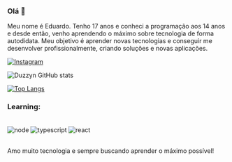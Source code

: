 ### Olá 👋

Meu nome é Eduardo. Tenho 17 anos e conheci a programação aos 14 anos e desde então, venho aprendendo o máximo sobre tecnologia de forma autodidata. Meu objetivo é aprender novas tecnologias e conseguir me desenvolver profissionalmente, criando soluções e novas aplicações.

[![Instagram](https://img.shields.io/badge/Instagram-E4405F?style=for-the-badge&logo=instagram&logoColor=white)](https://www.instagram.com/sevla.odraude/)

![Duzzyn GitHub stats](https://github-readme-stats.vercel.app/api?username=Duzzyn1&show_icons=true&theme=dracula)

[![Top Langs](https://github-readme-stats.vercel.app/api/top-langs/?username=Duzzyn1)](https://github.com/Duzzyn1/github-readme-stats)

### Learning:

<div style="display: inline_block"><br/>
    <img align="center" alt="node" src="https://img.shields.io/badge/node.js-6DA55F?style=for-the-badge&logo=node.js&logoColor=white" />
    <img align="center" alt="typescript" src="https://shields.io/badge/TypeScript-3178C6?logo=TypeScript&logoColor=FFF&style=for-the-badge" />
    <img align="center" alt="react" src="https://img.shields.io/badge/React-20232A?style=for-the-badge&logo=react&logoColor=61DAFB" />
</div><br/>


Amo muito tecnologia e sempre buscando aprender o máximo possível!
